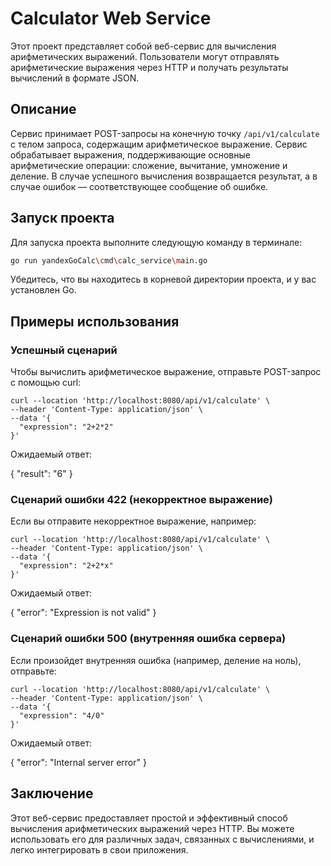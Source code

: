 # Calculator Web Service

Этот проект представляет собой веб-сервис для вычисления арифметических выражений. Пользователи могут отправлять арифметические выражения через HTTP и получать результаты вычислений в формате JSON.

## Описание

Сервис принимает POST-запросы на конечную точку `/api/v1/calculate` с телом запроса, содержащим арифметическое выражение. Сервис обрабатывает выражения, поддерживающие основные арифметические операции: сложение, вычитание, умножение и деление. В случае успешного вычисления возвращается результат, а в случае ошибок — соответствующее сообщение об ошибке.

## Запуск проекта

Для запуска проекта выполните следующую команду в терминале:

```bash
go run yandexGoCalc\cmd\calc_service\main.go
```
Убедитесь, что вы находитесь в корневой директории проекта, и у вас установлен Go.

## Примеры использования
### Успешный сценарий
Чтобы вычислить арифметическое выражение, отправьте POST-запрос с помощью curl:
```
curl --location 'http://localhost:8080/api/v1/calculate' \
--header 'Content-Type: application/json' \
--data '{
  "expression": "2+2*2"
}'
```
Ожидаемый ответ:

{
  "result": "6"
}
### Сценарий ошибки 422 (некорректное выражение)
Если вы отправите некорректное выражение, например:
```
curl --location 'http://localhost:8080/api/v1/calculate' \
--header 'Content-Type: application/json' \
--data '{
  "expression": "2+2*x"
}'
```
Ожидаемый ответ:

{
  "error": "Expression is not valid"
}
### Сценарий ошибки 500 (внутренняя ошибка сервера)
Если произойдет внутренняя ошибка (например, деление на ноль), отправьте:
```
curl --location 'http://localhost:8080/api/v1/calculate' \
--header 'Content-Type: application/json' \
--data '{
  "expression": "4/0"
}'
```
Ожидаемый ответ:

{
  "error": "Internal server error"
}
## Заключение
Этот веб-сервис предоставляет простой и эффективный способ вычисления арифметических выражений через HTTP. Вы можете использовать его для различных задач, связанных с вычислениями, и легко интегрировать в свои приложения.
